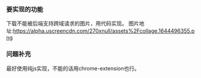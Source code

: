 <!-- {name: 'config', type: 'diy'} -->
### 要实现的功能

<!--
  说明：
    描述要实现的方法，对功能的描述尽可能详尽
  比如：
    对于异步请求ajaxN，其中N代表请求的执行时间，如ajax1代表请求1秒后返回。实现一个串行请求队列serial函数，接收包含异步请求的数组，按顺序依次执行。
 -->
下载不能被后端支持跨域请求的图片，用代码实现。
图片地址:https://alpha.uscreencdn.com/270xnull/assets%2Fcollage.1644496355.png

### 问题补充
最好使用纯js实现，不能的话用chrome-extension也行。	

